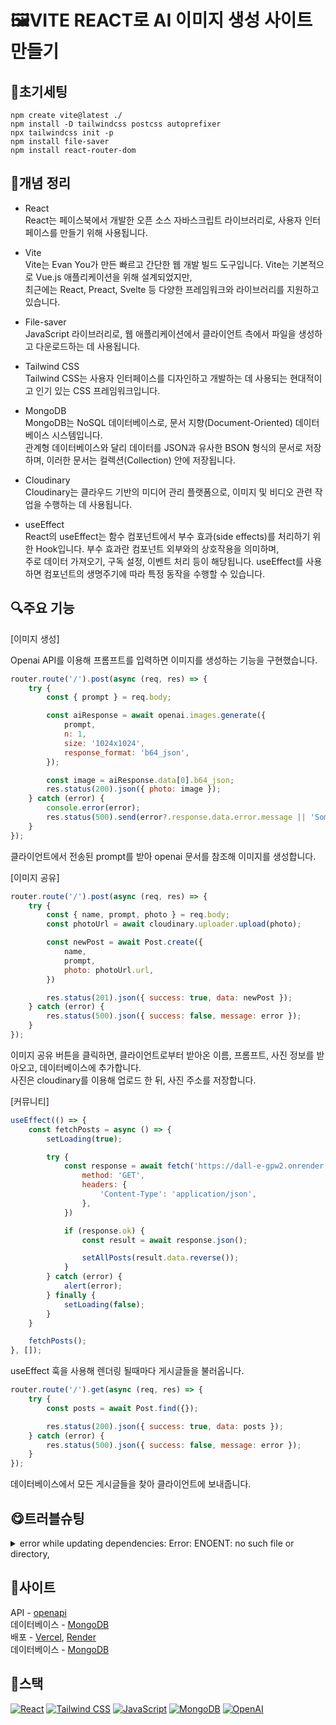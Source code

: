 # 🖼VITE REACT로 AI 이미지 생성 사이트 만들기

## 🔧초기세팅   
`npm create vite@latest ./`   
`npm install -D tailwindcss postcss autoprefixer`   
`npx tailwindcss init -p`   
`npm install file-saver`   
`npm install react-router-dom`      

## 🧾개념 정리   
- React   
React는 페이스북에서 개발한 오픈 소스 자바스크립트 라이브러리로, 사용자 인터페이스를 만들기 위해 사용됩니다.

- Vite   
Vite는 Evan You가 만든 빠르고 간단한 웹 개발 빌드 도구입니다. Vite는 기본적으로 Vue.js 애플리케이션을 위해 설계되었지만,   
최근에는 React, Preact, Svelte 등 다양한 프레임워크와 라이브러리를 지원하고 있습니다.   

- File-saver  
JavaScript 라이브러리로, 웹 애플리케이션에서 클라이언트 측에서 파일을 생성하고 다운로드하는 데 사용됩니다.

- Tailwind CSS   
Tailwind CSS는 사용자 인터페이스를 디자인하고 개발하는 데 사용되는 현대적이고 인기 있는 CSS 프레임워크입니다.   

- MongoDB   
MongoDB는 NoSQL 데이터베이스로, 문서 지향(Document-Oriented) 데이터베이스 시스템입니다.   
관계형 데이터베이스와 달리 데이터를 JSON과 유사한 BSON 형식의 문서로 저장하며, 이러한 문서는 컬렉션(Collection) 안에 저장됩니다.   

- Cloudinary   
Cloudinary는 클라우드 기반의 미디어 관리 플랫폼으로, 이미지 및 비디오 관련 작업을 수행하는 데 사용됩니다.   

- useEffect   
React의 useEffect는 함수 컴포넌트에서 부수 효과(side effects)를 처리하기 위한 Hook입니다. 부수 효과란 컴포넌트 외부와의 상호작용을 의미하며,   
주로 데이터 가져오기, 구독 설정, 이벤트 처리 등이 해당됩니다. useEffect를 사용하면 컴포넌트의 생명주기에 따라 특정 동작을 수행할 수 있습니다.

## 🔍주요 기능   
[이미지 생성]   
   
Openai API를 이용해 프롬프트를 입력하면 이미지를 생성하는 기능을 구현했습니다.   

```js
router.route('/').post(async (req, res) => {
    try {
        const { prompt } = req.body;

        const aiResponse = await openai.images.generate({
            prompt,
            n: 1,
            size: '1024x1024',
            response_format: 'b64_json',
        });

        const image = aiResponse.data[0].b64_json;
        res.status(200).json({ photo: image });
    } catch (error) {
        console.error(error);
        res.status(500).send(error?.response.data.error.message || 'Something went wrong');
    }
});
```   

클라이언트에서 전송된 prompt를 받아 openai 문서를 참조해 이미지를 생성합니다.   

[이미지 공유]   

```js
router.route('/').post(async (req, res) => {
    try {
        const { name, prompt, photo } = req.body;
        const photoUrl = await cloudinary.uploader.upload(photo);

        const newPost = await Post.create({
            name,
            prompt,
            photo: photoUrl.url,
        })

        res.status(201).json({ success: true, data: newPost });
    } catch (error) {
        res.status(500).json({ success: false, message: error });
    }
});
```   

이미지 공유 버튼을 클릭하면, 클라이언트로부터 받아온 이름, 프롬프트, 사진 정보를 받아오고, 데이터베이스에 추가합니다.   
사진은 cloudinary를 이용해 업로드 한 뒤, 사진 주소를 저장합니다.

[커뮤니티]   


```js
useEffect(() => {
    const fetchPosts = async () => {
        setLoading(true);

        try {
            const response = await fetch('https://dall-e-gpw2.onrender.com/api/v1/post', {
                method: 'GET',
                headers: {
                    'Content-Type': 'application/json',
                },
            })

            if (response.ok) {
                const result = await response.json();

                setAllPosts(result.data.reverse());
            }
        } catch (error) {
            alert(error);
        } finally {
            setLoading(false);
        }
    }

    fetchPosts();
}, []);
```

useEffect 훅을 사용해 렌더링 될때마다 게시글들을 불러옵니다.   

```js
router.route('/').get(async (req, res) => {
    try {
        const posts = await Post.find({});

        res.status(200).json({ success: true, data: posts });
    } catch (error) {
        res.status(500).json({ success: false, message: error });
    }
});
```   

데이터베이스에서 모든 게시글들을 찾아 클라이언트에 보내줍니다.   

## 😋트러블슈팅   
<details>
    <summary>
    error while updating dependencies:
    Error: ENOENT: no such file or directory,
    </summary>

    - 문제 원인
    버전 문제

    - 문제 해결
    버전을 이전 버전으로 설치
</details>   

## 📎사이트   
API - [openapi](https://openai.com/product)   
데이터베이스 - [MongoDB](https://www.mongodb.com/)   
배포 - [Vercel](https://vercel.com/), [Render](https://render.com/)   
데이터베이스 - [MongoDB](https://www.mongodb.com/)   

## 📘스택   
<div>
  <a href="#"><img alt="React" src="https://img.shields.io/badge/React-61DAFB?style=flat&logo=React&logoColor=white"></a>
  <a href="#"><img alt="Tailwind CSS" src="https://img.shields.io/badge/Tailwind CSS-06B6D4?logo=Tailwind CSS&logoColor=white"></a>
  <a href="#"><img alt="JavaScript" src="https://img.shields.io/badge/JavaScript-F7DF1E?logo=JavaScript&logoColor=white"></a>
  <a href="#"><img alt="MongoDB" src="https://img.shields.io/badge/MongoDB-47A248?logo=MongoDB&logoColor=white"></a>
  <a href="#"><img alt="OpenAI" src="https://img.shields.io/badge/OpenAI-412991?logo=OpenAI&logoColor=white"></a>
</div>
